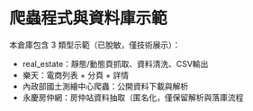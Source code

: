 # 爬蟲程式與資料庫示範

本倉庫包含 3 類型示範（已脫敏，僅技術展示）：
- real_estate：靜態/動態頁抓取、資料清洗、CSV輸出
- 樂天：電商列表 + 分頁 + 詳情
- 內政部國土測繪中心爬蟲：公開資料下載與解析
- 永慶房仲網：房仲站資料抽取（匿名化，僅保留解析與落庫流程
